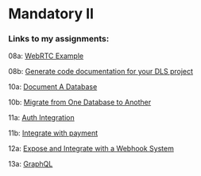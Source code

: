 # Mandatory II

### Links to my assignments:

08a: [WebRTC Example](https://github.com/realkoder/system-integration/tree/main/01._Assignments/08._Documentation_Client-to-client/webrtc-example)

08b: [Generate code documentation for your DLS project](https://github.com/realkoder/system-integration/blob/main/01._Assignments/08._Documentation_Client-to-client/08b._Generate_Code_Documentation_For_DLS.md)

10a: [Document A Database](https://github.com/realkoder/system-integration/blob/main/01._Assignments/10._Databasses_Media/10a._Document_Database/README.md)

10b: [Migrate from One Database to Another](https://github.com/realkoder/system-integration/blob/main/01._Assignments/10._Databasses_Media/10b._Migrate_One_Database_to_Another/Migrate_One_DB_to_Another.md)

11a: [Auth Integration](https://github.com/realkoder/system-integration/blob/main/01._Assignments/11._Cors_Media_I/11a._Auth_Integration/DOCS_AUTH_FLOW_README.md)

11b: [Integrate with payment](https://github.com/realkoder/system-integration/blob/main/01._Assignments/11._Cors_Media_I/11b._Integrate_with_payment/DOCS_PAYMENT_README.md)

12a: [Expose and Integrate with a Webhook System](https://github.com/realkoder/system-integration/blob/main/01._Assignments/12._Webhooks/12a._Exposee/Exposing_Webhook_Service.md)

13a: [GraphQL](https://github.com/realkoder/system-integration/blob/main/01._Assignments/13._Graphql/ImplementGraphQl.md)
